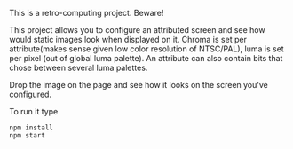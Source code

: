 This is a retro-computing project. Beware!

This project allows you to configure an attributed screen and see how would static images look when displayed on it.
Chroma is set per attribute(makes sense given low color resolution of NTSC/PAL), luma is set per pixel (out of global luma palette). 
An attribute can also contain bits that chose between several luma palettes.

Drop the image on the page and see how it looks on the screen you've configured.

To run it type
```
npm install
npm start
```